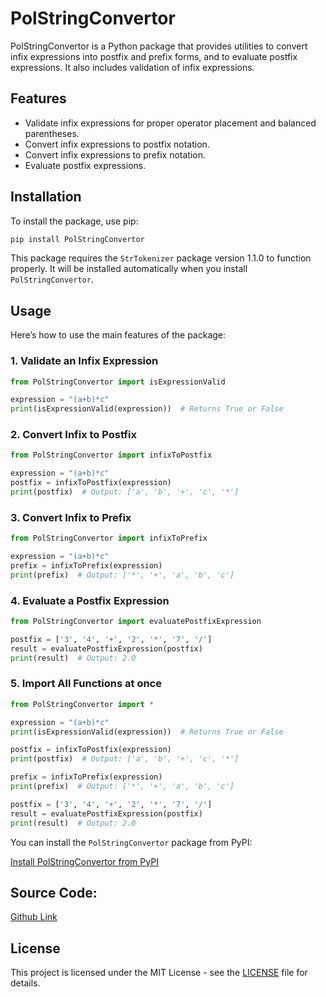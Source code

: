 
# PolStringConvertor

PolStringConvertor is a Python package that provides utilities to convert infix expressions into postfix and prefix forms, and to evaluate postfix expressions. It also includes validation of infix expressions.

## Features

- Validate infix expressions for proper operator placement and balanced parentheses.
- Convert infix expressions to postfix notation.
- Convert infix expressions to prefix notation.
- Evaluate postfix expressions.

## Installation

To install the package, use pip:

```bash
pip install PolStringConvertor
```

This package requires the `StrTokenizer` package version 1.1.0 to function properly. It will be installed automatically when you install `PolStringConvertor`.

## Usage

Here’s how to use the main features of the package:

### 1. Validate an Infix Expression

```python
from PolStringConvertor import isExpressionValid

expression = "(a+b)*c"
print(isExpressionValid(expression))  # Returns True or False
```

### 2. Convert Infix to Postfix

```python
from PolStringConvertor import infixToPostfix

expression = "(a+b)*c"
postfix = infixToPostfix(expression)
print(postfix)  # Output: ['a', 'b', '+', 'c', '*']
```

### 3. Convert Infix to Prefix

```python
from PolStringConvertor import infixToPrefix

expression = "(a+b)*c"
prefix = infixToPrefix(expression)
print(prefix)  # Output: ['*', '+', 'a', 'b', 'c']
```

### 4. Evaluate a Postfix Expression

```python
from PolStringConvertor import evaluatePostfixExpression

postfix = ['3', '4', '+', '2', '*', '7', '/']
result = evaluatePostfixExpression(postfix)
print(result)  # Output: 2.0
```

### 5. Import All Functions at once

```python
from PolStringConvertor import *

expression = "(a+b)*c"
print(isExpressionValid(expression))  # Returns True or False

postfix = infixToPostfix(expression)
print(postfix)  # Output: ['a', 'b', '+', 'c', '*']

prefix = infixToPrefix(expression)
print(prefix)  # Output: ['*', '+', 'a', 'b', 'c']

postfix = ['3', '4', '+', '2', '*', '7', '/']
result = evaluatePostfixExpression(postfix)
print(result)  # Output: 2.0

```

You can install the `PolStringConvertor` package from PyPI:

[Install PolStringConvertor from PyPI](https://pypi.org/project/PolStringConvertor/1.0.0/)

## Source Code:

[Github Link](https://github.com/CyberPokemon/PolStringConvertor)

## License

This project is licensed under the MIT License - see the [LICENSE](LICENSE) file for details.
